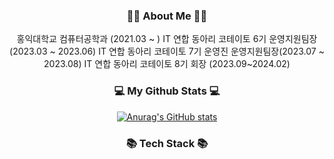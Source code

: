 <h3 align="center">👋🏼 About Me 👋🏼 </h3>
<div align="center">
홍익대학교 컴퓨터공학과 (2021.03 ~ )
IT 연합 동아리 코테이토 6기 운영지원팀장 (2023.03 ~ 2023.06)
IT 연합 동아리 코테이토 7기 운영진 운영지원팀장(2023.07 ~ 2023.08)
IT 연합 동아리 코테이토 8기 회장 (2023.09~2024.02)
</div>

<h3 align="center">💻 My Github Stats 💻 </h3>
<div align="center">

[![Anurag's GitHub stats](https://github-readme-stats.vercel.app/api?username=hyeinisfree&hide_title=true&show_icons=true&include_all_commits=true&disable_animations=true&theme=vue)](https://github.com/anuraghazra/github-readme-stats)
</div>

<h3 align="center">📚 Tech Stack 📚</h3>

<!--
**yunhacandy/yunhacandy** is a ✨ _special_ ✨ repository because its `README.md` (this file) appears on your GitHub profile.

Here are some ideas to get you started:

- 🔭 I’m currently working on ...
- 🌱 I’m currently learning ...
- 👯 I’m looking to collaborate on ...
- 🤔 I’m looking for help with ...
- 💬 Ask me about ...
- 📫 How to reach me: ...
- 😄 Pronouns: ...
- ⚡ Fun fact: ...
-->
